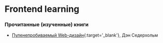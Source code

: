 # Frontend learning

### Прочитанные (изученные) книги
* [Пуленепробиваемый Web-дизайн](http://www.ozon.ru/context/detail/id/2719992/){:target='_blank'}, Дэн Седерхольм
